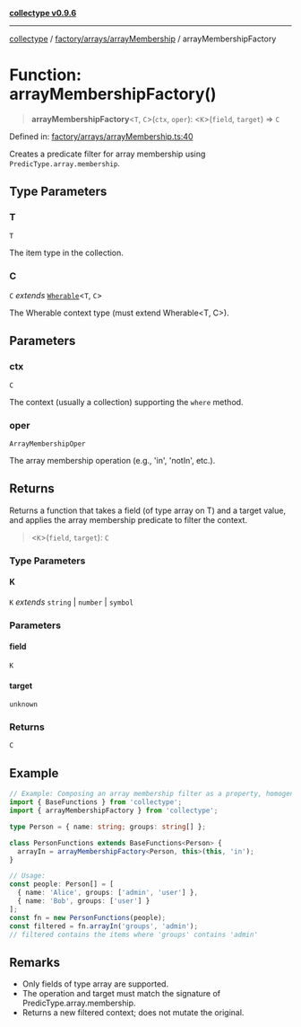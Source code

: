 [**collectype v0.9.6**](../../../../README.md)

***

[collectype](../../../../modules.md) / [factory/arrays/arrayMembership](../README.md) / arrayMembershipFactory

# Function: arrayMembershipFactory()

> **arrayMembershipFactory**\<`T`, `C`\>(`ctx`, `oper`): \<`K`\>(`field`, `target`) => `C`

Defined in: [factory/arrays/arrayMembership.ts:40](https://github.com/maduhaime/collectype/blob/ba52424b164c706fb5e7ecc5581685b53a2ac88d/src/factory/arrays/arrayMembership.ts#L40)

Creates a predicate filter for array membership using `PredicType.array.membership`.

## Type Parameters

### T

`T`

The item type in the collection.

### C

`C` *extends* [`Wherable`](../../../../types/utility/type-aliases/Wherable.md)\<`T`, `C`\>

The Wherable context type (must extend Wherable<T, C>).

## Parameters

### ctx

`C`

The context (usually a collection) supporting the `where` method.

### oper

`ArrayMembershipOper`

The array membership operation (e.g., 'in', 'notIn', etc.).

## Returns

Returns a function that takes a field (of type array on T) and a target value, and applies the array membership predicate to filter the context.

> \<`K`\>(`field`, `target`): `C`

### Type Parameters

#### K

`K` *extends* `string` \| `number` \| `symbol`

### Parameters

#### field

`K`

#### target

`unknown`

### Returns

`C`

## Example

```ts
// Example: Composing an array membership filter as a property, homogeneous model
import { BaseFunctions } from 'collectype';
import { arrayMembershipFactory } from 'collectype';

type Person = { name: string; groups: string[] };

class PersonFunctions extends BaseFunctions<Person> {
  arrayIn = arrayMembershipFactory<Person, this>(this, 'in');
}

// Usage:
const people: Person[] = [
  { name: 'Alice', groups: ['admin', 'user'] },
  { name: 'Bob', groups: ['user'] }
];
const fn = new PersonFunctions(people);
const filtered = fn.arrayIn('groups', 'admin');
// filtered contains the items where 'groups' contains 'admin'
```

## Remarks

- Only fields of type array are supported.
- The operation and target must match the signature of PredicType.array.membership.
- Returns a new filtered context; does not mutate the original.
